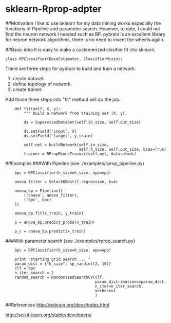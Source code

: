 # sklearn-Rprop-adpter

##Motivation
I like to use sklearn for my data mining works especially the functions of Pipeline and parameter search. However, to date, I could not find the neuron network I needed such as BP. pybrain is an excellent library for neuron network algorithms, there is no need to invent the wheels again. 

##Basic idea
It is easy to make a customerized clssifier fit into sklearn. 
```
class RPClassifier(BaseEstimator, ClassifierMixin):
```
There are three steps for pybrain to build and train a network.


1. create dataset.
2. define topology of network.
3. create trainer.

Add those three steps into "fit" method will do the job.
```
    def fit(self, X, y):
        """ build a network from training set (X, y).
```

```
        ds = SupervisedDataSet(self.in_size, self.out_size)

        ds.setField('input', X)
        ds.setField('target', y_train)

        self.net = buildNetwork(self.in_size,
                                self.h_size, self.out_size, bias=True)
        trainer = RPropMinusTrainer(self.net, dataset=ds)
```
##Examples
###With Pipeline (see ./examples/rprop_pipeline.py)
```
    bpc = RPClassifier(h_size=h_size, epo=epo)

    anova_filter = SelectKBest(f_regression, k=4)

    anova_bp = Pipeline([
        ('anava', anova_filter),
        ('bpc', bpc)
    ])

    anova_bp.fit(x_train, y_train)

    p = anova_bp.predict_proba(x_train)

    p_c = anova_bp.predict(x_train)
```
###With parameter search (see ./examples/rprop_search.py)
```
    bpc = RPClassifier(h_size=h_size, epo=epo)

    print "starting grid search ... "
    param_dist = {"h_size": sp_randint(2, 10)}
    clf = bpc
    n_iter_search = 2
    random_search = RandomizedSearchCV(clf,
                                       param_distributions=param_dist,
                                       n_iter=n_iter_search,
                                       verbose=1
                                       )
```
##References
http://pybrain.org/docs/index.html

http://scikit-learn.org/stable/developers/
